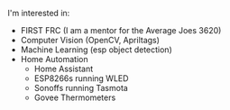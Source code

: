 I'm interested in:
* FIRST FRC (I am a mentor for the Average Joes 3620)
* Computer Vision (OpenCV, Apriltags)
* Machine Learning (esp object detection)
* Home Automation 
    * Home Assistant
    * ESP8266s running WLED
    * Sonoffs running Tasmota
    * Govee Thermometers
